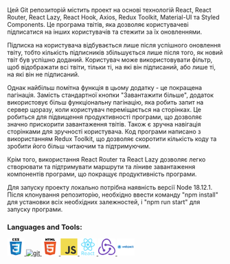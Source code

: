 Цей Git репозиторій містить проект на основі технологій React, React Router,
React Lazy, React Hook, Axios, Redux Toolkit, Material-UI та Styled Components.
Це програма твітів, яка дозволяє користувачеві підписатися на інших користувачів
та стежити за їх оновленнями.

Підписка на користувача відбувається лише після успішного оновлення твіту, тобто
кількість підписників збільшується лише після того, як новий твіт був успішно
доданий. Користувач може використовувати фільтр, щоб відображати всі твіти,
тільки ті, на які він підписаний, або лише ті, на які він не підписаний.

Однак найбільш помітна функція в цьому додатку - це покращена пагінація. Замість
стандартної кнопки "Завантажити більше", додаток використовує більш
функціональну пагінацію, яка робить запит на сервер щоразу, коли користувач
переміщається на сторінках. Це робиться для підвищення продуктивності програми,
що дозволяє значно прискорити завантаження твітів. Також є зручна навігація
сторінками для зручності користувача. Код програми написано з використанням
Redux Toolkit, що дозволяє скоротити кількість коду та зробити його більш
читаючим та підтримуючим.

Крім того, використання React Router та React Lazy дозволяє легко створювати та
підтримувати маршрути та ліниве завантаження компонентів програми, що покращує
продуктивність програми.

Для запуску проекту локально потрібна наявність версії Node 18.12.1. Після
клонування репозиторію, необхідно ввести команду "npm install" для установки
всіх необхідних залежностей, і "npm run start" для запуску програми.

<p align="left">
</p>

<h3 align="left">Languages and Tools:</h3>
<p align="left"> <a href="https://www.w3schools.com/css/" target="_blank" rel="noreferrer"> <img src="https://raw.githubusercontent.com/devicons/devicon/master/icons/css3/css3-original-wordmark.svg" alt="css3" width="40" height="40"/> </a> <a href="https://git-scm.com/" target="_blank" rel="noreferrer"> <img src="https://www.vectorlogo.zone/logos/git-scm/git-scm-icon.svg" alt="git" width="40" height="40"/> </a> <a href="https://www.w3.org/html/" target="_blank" rel="noreferrer"> <img src="https://raw.githubusercontent.com/devicons/devicon/master/icons/html5/html5-original-wordmark.svg" alt="html5" width="40" height="40"/> </a> <a href="https://developer.mozilla.org/en-US/docs/Web/JavaScript" target="_blank" rel="noreferrer"> <img src="https://raw.githubusercontent.com/devicons/devicon/master/icons/javascript/javascript-original.svg" alt="javascript" width="40" height="40"/> </a> <a href="https://reactjs.org/" target="_blank" rel="noreferrer"> <img src="https://raw.githubusercontent.com/devicons/devicon/master/icons/react/react-original-wordmark.svg" alt="react" width="40" height="40"/> </a> <a href="https://redux.js.org" target="_blank" rel="noreferrer"> <img src="https://raw.githubusercontent.com/devicons/devicon/master/icons/redux/redux-original.svg" alt="redux" width="40" height="40"/> </a> <a href="https://webpack.js.org" target="_blank" rel="noreferrer"> <img src="https://raw.githubusercontent.com/devicons/devicon/d00d0969292a6569d45b06d3f350f463a0107b0d/icons/webpack/webpack-original-wordmark.svg" alt="webpack" width="40" height="40"/> </a> </p>
